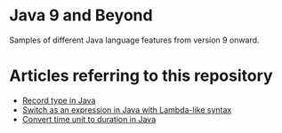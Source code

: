 # Java 9 and Beyond

Samples of different Java language features from version 9 onward.

# Articles referring to this repository

- [Record type in Java](https://blog.codeleak.pl/2020/05/record-type-in-java.html)
- [Switch as an expression in Java with Lambda-like syntax ](https://blog.codeleak.pl/2020/05/switch-as-an-expression-in-java.html)
- [Convert time unit to duration in Java](https://blog.codeleak.pl/2020/05/convert-time-unit-to-duration-in-java.html)